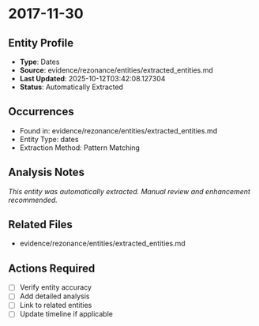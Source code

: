 # 2017-11-30

## Entity Profile
- **Type**: Dates
- **Source**: evidence/rezonance/entities/extracted_entities.md
- **Last Updated**: 2025-10-12T03:42:08.127304
- **Status**: Automatically Extracted

## Occurrences
- Found in: evidence/rezonance/entities/extracted_entities.md
- Entity Type: dates
- Extraction Method: Pattern Matching

## Analysis Notes
*This entity was automatically extracted. Manual review and enhancement recommended.*

## Related Files
- evidence/rezonance/entities/extracted_entities.md

## Actions Required
- [ ] Verify entity accuracy
- [ ] Add detailed analysis
- [ ] Link to related entities
- [ ] Update timeline if applicable
